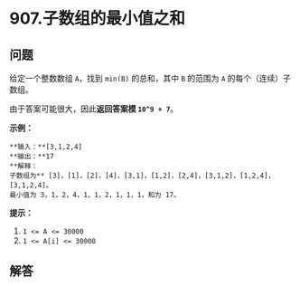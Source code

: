 # 907.子数组的最小值之和

## 问题

给定一个整数数组 `A`，找到 `min(B)` 的总和，其中 `B` 的范围为 `A` 的每个（连续）子数组。

由于答案可能很大，因此**返回答案模 `10^9 + 7`**。

**示例：**

```
**输入：**[3,1,2,4]
**输出：**17
**解释：
子数组为** [3]，[1]，[2]，[4]，[3,1]，[1,2]，[2,4]，[3,1,2]，[1,2,4]，[3,1,2,4]。
最小值为 3，1，2，4，1，1，2，1，1，1，和为 17。
```

**提示：**

1. `1 <= A <= 30000`
2. `1 <= A[i] <= 30000`



## 解答


